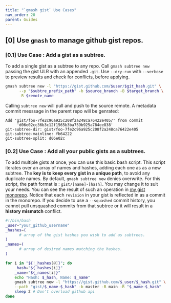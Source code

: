 ```yaml
---
title: "`gmash gist` Use Cases"
nav_order: 20
parent: Guides
---
```


## [0] Use `gmash` to manage github gist repos.

### [0.1] Use Case : Add a gist as a subtree.

To add a single gist as a subtree to any repo. Call `gmash subtree new` passing the gist ULR with an appended `.git`.
Use `--dry-run` with `--verbose` to preview results and check for conflicts, before applying.
``` bash
gmash subtree new -l "https://gist.github.com/$user/$git_hash.git" \
      --p "$subtre_prefix_path" -b $source_branch -B $target_branch \
      -R $remote_name
```

Calling `subtree new` will pull and push to the source remote.
A metadata commit messsage in the parent repo will be genrated:
```
Add 'gist/foo-7fe2c96a925c208f2a248ca76422e405/' from commit
     'd06e02cc36b3c12f1565b3ba759b925a784ee838'
git-subtree-dir: gist/foo-7fe2c96a925c208f2a248ca76422e405
git-subtree-mainline: fb64222
git-subtree-split: d06e02c
```



### [0.2] Use Case : Add all your public gists as a subtrees.
To add multiple gists at once, you can use this basic bash script. This script iterates over an array of names and hashes, adding each one as
as a new subtree. The **key is to keep every gist in a unique path**, to
avoid any duplicate names. By default, `gmash subtree new` denies overwrite. For this script, the path format is : `gist/[name]-[hash]`. You may change it to suit your needs. You can see the result of such an operation in [my gist monorepo](https://github.com/ayzg/gists). Notice that each `revision` in your gist is reflected in as a commit in the monorepo. If you decide to use a `--squashed` commit history, you cannot pull unsquashed commits from that subtree or it will result in a **history mismatch** conflict.

``` bash
#!/bin/bash
_user="your_github_username"
_hashes=(
      # array of the gist hashes you wish to add as subtrees.
)
_names=(
      # array of desired names matching the hashes.
)

for i in "${!_hashes[@]}"; do
    _hash="${_hashes[i]}"
    _name="${_names[i]}"
    echo "Hash: $_hash, Name: $_name"
    gmash subtree new -l "https://gist.github.com/$_user/$_hash.git" \
    --path "gist/$_name-$_hash" -b master -B main -R "$_name-$_hash"
    sleep 2 # Don't overload github api
done
```
